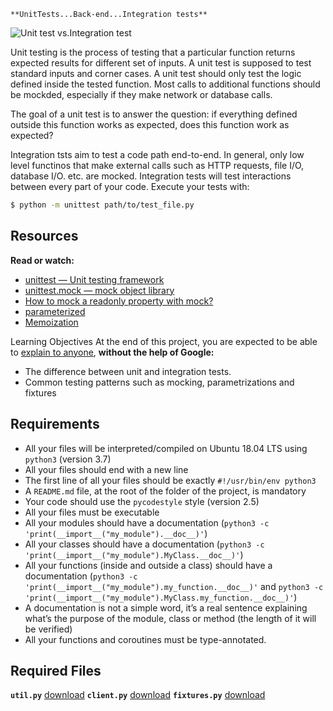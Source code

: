 	**UnitTests...Back-end...Integration tests**

![Unit test vs.Integration test](https://s3.amazonaws.com/alx-intranet.hbtn.io/uploads/medias/2020/1/f088970b450e82c881ea.gif?X-Amz-Algorithm=AWS4-HMAC-SHA256&X-Amz-Credential=AKIARDDGGGOUSBVO6H7D%2F20231030%2Fus-east-1%2Fs3%2Faws4_request&X-Amz-Date=20231030T183403Z&X-Amz-Expires=86400&X-Amz-SignedHeaders=host&X-Amz-Signature=b705feb041e1cbc1a81ab84ffb05de2f390aa45890c121310fc7fc8ea1bffd56)

Unit testing is the process of testing that a particular function returns expected results for different set of inputs.
A unit test is supposed to test standard inputs and corner cases. A unit test should only test the logic defined inside the tested function. Most calls to additional functions should be mockded, especially if they make network or database calls.

The goal of a unit test is to answer the question: if everything defined outside this function works as expected, does this function work as expected?

Integration tsts aim to test a code path end-to-end. In general, only low level functinos that make external calls such as HTTP requests, file I/O, database I/O. etc. are mocked.
Integration tests will test interactions between every part of your code.
Execute your tests with:
```bash
$ python -m unittest path/to/test_file.py
```

## Resources
**Read or watch:**
  - [unittest — Unit testing framework](https://docs.python.org/3/library/unittest.html)
  - [unittest.mock — mock object library](https://docs.python.org/3/library/unittest.mock.html)
  - [How to mock a readonly property with mock?](https://stackoverflow.com/questions/11836436/how-to-mock-a-readonly-property-with-mock)
  - [parameterized](https://pypi.org/project/parameterized/)
  - [Memoization](https://en.wikipedia.org/wiki/Memoization)

Learning Objectives
At the end of this project, you are expected to be able to [explain to anyone](https://fs.blog/feynman-learning-technique/), __without the help of Google:__
  - The difference between unit and integration tests.
  - Common testing patterns such as mocking, parametrizations and fixtures

## Requirements
  - All your files will be interpreted/compiled on Ubuntu 18.04 LTS using `python3` (version 3.7)
  - All your files should end with a new line
  - The first line of all your files should be exactly `#!/usr/bin/env python3`
  - A `README.md` file, at the root of the folder of the project, is mandatory
  - Your code should use the `pycodestyle` style (version 2.5)
  - All your files must be executable
  - All your modules should have a documentation (`python3 -c 'print(__import__("my_module").__doc__)'`)
  - All your classes should have a documentation (`python3 -c 'print(__import__("my_module").MyClass.__doc__)'`)
  - All your functions (inside and outside a class) should have a documentation (`python3 -c 'print(__import__("my_module").my_function.__doc__)'` and `python3 -c 'print(__import__("my_module").MyClass.my_function.__doc__)'`)
  - A documentation is not a simple word, it’s a real sentence explaining what’s the purpose of the module, class or method (the length of it will be verified)
  - All your functions and coroutines must be type-annotated.

## Required Files

**`util.py`**
  [download](https://intranet-projects-files.s3.amazonaws.com/webstack/utils.py)
**`client.py`**
  [download](https://intranet-projects-files.s3.amazonaws.com/webstack/client.py)
**`fixtures.py`**
  [download](https://intranet-projects-files.s3.amazonaws.com/webstack/fixtures.py)
